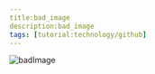 ```yaml
---
title:bad_image
description:bad_image
tags: [tutorial:technology/github]
---
```

![badImage](https://github.com/natallia-roi/newrepos/blob/master/tutorials/folder/images/Document.jpg)
